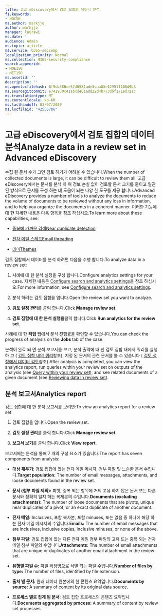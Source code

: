 ```yaml
---
title: 고급 eDiscovery에서 검토 집합의 데이터 분석
f1.keywords:
- NOCSH
ms.author: markjjo
author: markjjo
manager: laurawi
ms.date: ''
audience: Admin
ms.topic: article
ms.service: O365-seccomp
localization_priority: Normal
ms.collection: M365-security-compliance
search.appverid:
- MOE150
- MET150
ms.assetid: ''
description: ''
ms.openlocfilehash: 0f9cb386ce57d6581ade5caa05e029511100d9b3
ms.sourcegitcommit: e741930c41abcde61add22d4b773dbf171ed72ac
ms.translationtype: MT
ms.contentlocale: ko-KR
ms.lasthandoff: 03/07/2020
ms.locfileid: "42556786"
---
```

# <a name="analyze-data-in-a-review-set-in-advanced-ediscovery"></a><span data-ttu-id="74cbb-102">고급 eDiscovery에서 검토 집합의 데이터 분석</span><span class="sxs-lookup"><span data-stu-id="74cbb-102">Analyze data in a review set in Advanced eDiscovery</span></span>

<span data-ttu-id="74cbb-103">수집 된 문서 수가 크면 검토 하기가 어려울 수 있습니다.</span><span class="sxs-lookup"><span data-stu-id="74cbb-103">When the number of collected documents is large, it can be difficult to review them all.</span></span> <span data-ttu-id="74cbb-104">고급 eDiscovery에서는 문서를 분석 하 여 정보 손실 없이 검토할 문서 크기를 줄이고 일관 된 방식으로 문서를 구성 하는 데 도움이 되는 다양 한 도구를 제공 합니다.</span><span class="sxs-lookup"><span data-stu-id="74cbb-104">Advanced eDiscovery provides a number of tools to analyze the documents to reduce the volume of documents to be reviewed without any loss in information, and to help you organize the documents in a coherent manner.</span></span> <span data-ttu-id="74cbb-105">이러한 기능에 대 한 자세한 내용은 다음 항목을 참조 하십시오.</span><span class="sxs-lookup"><span data-stu-id="74cbb-105">To learn more about these capabilities, see:</span></span>

- [<span data-ttu-id="74cbb-106">중복에 가까운 검색</span><span class="sxs-lookup"><span data-stu-id="74cbb-106">Near duplicate detection</span></span>](near-duplicates.md)

- [<span data-ttu-id="74cbb-107">전자 메일 스레드</span><span class="sxs-lookup"><span data-stu-id="74cbb-107">Email threading</span></span>](email-threading.md)

- [<span data-ttu-id="74cbb-108">테마</span><span class="sxs-lookup"><span data-stu-id="74cbb-108">Themes</span></span>](themes.md)

<span data-ttu-id="74cbb-109">검토 집합에서 데이터를 분석 하려면 다음을 수행 합니다.</span><span class="sxs-lookup"><span data-stu-id="74cbb-109">To analyze data in a review set:</span></span>

1. <span data-ttu-id="74cbb-110">사례에 대 한 분석 설정을 구성 합니다.</span><span class="sxs-lookup"><span data-stu-id="74cbb-110">Configure analytics settings for your case.</span></span> <span data-ttu-id="74cbb-111">자세한 내용은 [Configure search and analytics settings](configure-search-analytics-settings.md)을 참조 하십시오.</span><span class="sxs-lookup"><span data-stu-id="74cbb-111">For more information, see [Configure search and analytics settings](configure-search-analytics-settings.md).</span></span>

2. <span data-ttu-id="74cbb-112">분석 하려는 검토 집합을 엽니다.</span><span class="sxs-lookup"><span data-stu-id="74cbb-112">Open the review set you want to analyze.</span></span>

3. <span data-ttu-id="74cbb-113">**검토 설정 관리**를 클릭 합니다.</span><span class="sxs-lookup"><span data-stu-id="74cbb-113">Click **Manage review set**.</span></span>

4. <span data-ttu-id="74cbb-114">**검토 집합에 대 한 분석 실행을**클릭 합니다.</span><span class="sxs-lookup"><span data-stu-id="74cbb-114">Click **Run analytics for the review set**.</span></span>

<span data-ttu-id="74cbb-115">사례에 대 한 **작업** 탭에서 분석 진행률을 확인할 수 있습니다.</span><span class="sxs-lookup"><span data-stu-id="74cbb-115">You can check the progress of analysis on the **Jobs** tab of the case.</span></span>

 <span data-ttu-id="74cbb-116">분석이 완료 되 면 분석 보고서를 보고, 분석 출력에 대 한 검토 집합 내에서 쿼리를 실행 하 고 ( [검토 집합 내의 쿼리](review-set-search.md)참조), 지정 된 문서의 관련 문서를 볼 수 있습니다 ( [검토 설정에서 데이터 검토](reviewing-data-in-review-set.md)참조).</span><span class="sxs-lookup"><span data-stu-id="74cbb-116">After analysis is completed, you can view the analytics report, run queries within your review set on outputs of the analysis (see [Query within your review set](review-set-search.md)), and see related documents of a given document (see [Reviewing data in review set](reviewing-data-in-review-set.md)).</span></span>

## <a name="analytics-report"></a><span data-ttu-id="74cbb-117">분석 보고서</span><span class="sxs-lookup"><span data-stu-id="74cbb-117">Analytics report</span></span>

<span data-ttu-id="74cbb-118">검토 집합에 대 한 분석 보고서를 보려면:</span><span class="sxs-lookup"><span data-stu-id="74cbb-118">To view an analytics report for a review set:</span></span>

1. <span data-ttu-id="74cbb-119">검토 집합을 엽니다.</span><span class="sxs-lookup"><span data-stu-id="74cbb-119">Open the review set.</span></span>

2. <span data-ttu-id="74cbb-120">**검토 설정 관리**를 클릭 합니다.</span><span class="sxs-lookup"><span data-stu-id="74cbb-120">Click **Manage review set**.</span></span>

3. <span data-ttu-id="74cbb-121">**보고서 보기**를 클릭 합니다.</span><span class="sxs-lookup"><span data-stu-id="74cbb-121">Click **View report**.</span></span>

<span data-ttu-id="74cbb-122">보고서에는 분석을 통해 7 개의 구성 요소가 있습니다.</span><span class="sxs-lookup"><span data-stu-id="74cbb-122">The report has seven components from analysis:</span></span>

- <span data-ttu-id="74cbb-123">**대상 채우기:** 검토 집합에 있는 전자 메일 메시지, 첨부 파일 및 느슨한 문서 수입니다.</span><span class="sxs-lookup"><span data-stu-id="74cbb-123">**Target population:** The number of email messages, attachments, and loose documents found in the review set.</span></span>

- <span data-ttu-id="74cbb-124">**문서 (첨부 파일 제외):** 피벗, 중복 되는 항목에 거의 고유 하지 않은 문서 또는 다른 문서와 정확히 일치 하는 복제본의 수입니다.</span><span class="sxs-lookup"><span data-stu-id="74cbb-124">**Documents (excluding attachments):** The number of loose documents that are pivots, unique near duplicates of a pivot, or an exact duplicate of another document.</span></span>

- <span data-ttu-id="74cbb-125">**전자 메일:** Inclusives, 포함 복사본, 포함 minuses, 또는 없음 중 하나에 해당 하는 전자 메일 메시지의 수입니다.</span><span class="sxs-lookup"><span data-stu-id="74cbb-125">**Emails:** The number of email messages that are inclusives, inclusive copies, inclusive minuses, or none of the above.</span></span>

- <span data-ttu-id="74cbb-126">**첨부 파일:** 검토 집합에 있는 다른 전자 메일 첨부 파일의 고유 또는 중복 되는 전자 메일 첨부 파일의 수입니다.</span><span class="sxs-lookup"><span data-stu-id="74cbb-126">**Attachments:** The number of email attachments that are unique or duplicates of another email attachment in the review set.</span></span>

- <span data-ttu-id="74cbb-127">**유형별 파일 수:** 파일 확장명으로 식별 되는 파일 수입니다.</span><span class="sxs-lookup"><span data-stu-id="74cbb-127">**Number of files by type:** The number of files, identified by file extension.</span></span>

- <span data-ttu-id="74cbb-128">**출처 별 문서:** 원래 데이터 원본에의 한 콘텐츠 요약입니다.</span><span class="sxs-lookup"><span data-stu-id="74cbb-128">**Documents by source:** A summary of content by its original data source.</span></span>

- <span data-ttu-id="74cbb-129">**프로세스 별로 집계 된 문서:** 검토 집합 프로세스의 콘텐츠 요약입니다.</span><span class="sxs-lookup"><span data-stu-id="74cbb-129">**Documents aggregated by process:** A summary of content by review set processes.</span></span> 
